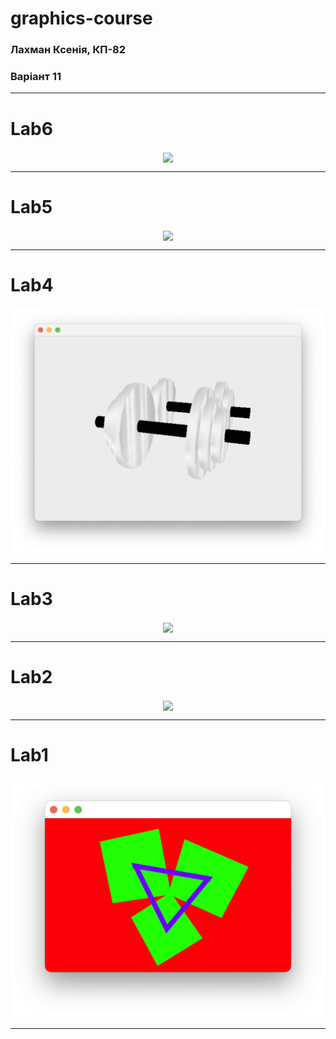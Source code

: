 # graphics-course

### Лахман Ксенія, КП-82
### Варіант 11

_____

# Lab6

<p align="center">
  <img align="center" src="/lab6/doc/animation.gif">
</p>

_____

# Lab5

<p align="center">
  <img align="center" src="/lab5/docs/ufo_around_us.gif">
</p>

_____

# Lab4

<img src="/lab4/doc/1.png">

_____

# Lab3

<p align="center">
  <img align="center" src="/lab3/doc/animation.gif">
</p>


_____

# Lab2

<p align="center">
  <img align="center" src="/lab2/doc/animation.gif">
</p>


_____

# Lab1

<img src="/lab1/pic1.png">

_____
